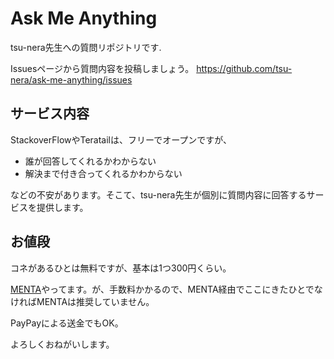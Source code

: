 # Ask Me Anything

tsu-nera先生への質問リポジトリです.

Issuesページから質問内容を投稿しましょう。
https://github.com/tsu-nera/ask-me-anything/issues

## サービス内容

StackoverFlowやTeratailは、フリーでオープンですが、

* 誰が回答してくれるかわからない
* 解決まで付き合ってくれるかわからない

などの不安があります。そこて、tsu-nera先生が個別に質問内容に回答するサービスを提供します。

## お値段

コネがあるひとは無料ですが、基本は1つ300円くらい。

[MENTA](https://menta.work/plan/801)やってます。が、手数料かかるので、MENTA経由でここにきたひとでなければMENTAは推奨していません。

PayPayによる送金でもOK。

よろしくおねがいします。
